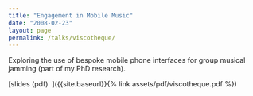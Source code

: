 ```yaml
---
title: "Engagement in Mobile Music"
date: "2008-02-23"
layout: page
permalink: /talks/viscotheque/
---
```


Exploring the use of bespoke mobile phone interfaces for group musical jamming
(part of my PhD research).

[slides (pdf)&nbsp;&nbsp;<i class="fas fa-chalkboard-teacher fa-2x"></i>]({{site.baseurl}}{% link assets/pdf/viscotheque.pdf %})
